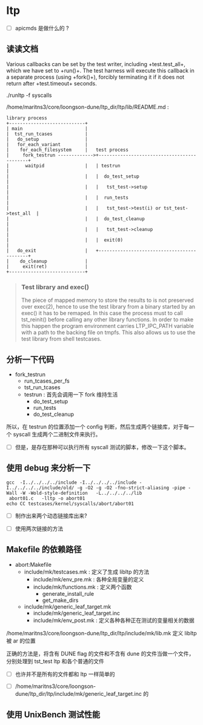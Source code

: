 # ltp

- [ ] apicmds 是做什么的 ?



## 读读文档

Various callbacks can be set by the test writer, including
+test.test_all+, which we have set to +run()+. The test harness will execute
this callback in a separate process (using +fork()+), forcibly terminating it
if it does not return after +test.timeout+ seconds.

./runltp -f syscalls

/home/maritns3/core/loongson-dune/ltp_dir/ltp/lib/README.md :

    library process
    +----------------------------+
    | main                       |
    |  tst_run_tcases            |
    |   do_setup                 |
    |   for_each_variant         |
    |    for_each_filesystem     |   test process
    |     fork_testrun ------------->+--------------------------------------------+
    |      waitpid               |   | testrun                                    |
    |                            |   |  do_test_setup                             |
    |                            |   |   tst_test->setup                          |
    |                            |   |  run_tests                                 |
    |                            |   |   tst_test->test(i) or tst_test->test_all  |
    |                            |   |  do_test_cleanup                           |
    |                            |   |   tst_test->cleanup                        |
    |                            |   |  exit(0)                                   |
    |   do_exit                  |   +--------------------------------------------+
    |    do_cleanup              |
    |     exit(ret)              |
    +----------------------------+

> ### Test library and exec()
> 
> The piece of mapped memory to store the results to is not preserved over
> exec(2), hence to use the test library from a binary started by an exec() it
> has to be remaped. In this case the process must to call tst\_reinit() before
> calling any other library functions. In order to make this happen the program
> environment carries LTP\_IPC\_PATH variable with a path to the backing file on
> tmpfs. This also allows us to use the test library from shell testcases.


## 分析一下代码
- fork_testrun
  * run_tcases_per_fs
  * tst_run_tcases
  - testrun : 首先会调用一下 fork 维持生活
    - do_test_setup
    - run_tests
    - do_test_cleanup

所以，在 testrun 的位置添加一个 config 判断，然后生成两个链接库，对于每一个 syscall 生成两个二进制文件来执行。

- [ ] 但是，是存在那种可以执行所有 syscall 测试的脚本，修改一下这个脚本。

## 使用 debug 来分析一下

```
gcc  -I../../../../include -I../../../../include -I../../../../include/old/ -g -O2 -g -O2 -fno-strict-aliasing -pipe -Wall -W -Wold-style-definition   -L../../../../lib
 abort01.c   -lltp -o abort01
echo CC testcases/kernel/syscalls/abort/abort01
```

- [ ] 制作出来两个动态链接库出来?

- [ ] 使用两次链接的方法

## Makefile 的依赖路径

- abort:Makefile
  - include/mk/testcases.mk : 定义了生成 libltp 的方法
    - include/mk/env_pre.mk : 各种全局变量的定义
    - include/mk/functions.mk : 定义两个函数
      - generate_install_rule
      - get_make_dirs
  - include/mk/generic_leaf_target.mk
     - include/mk/generic_leaf_target.inc
     - include/mk/env_post.mk : 定义各种各种正在测试的变量相关的数据

/home/maritns3/core/loongson-dune/ltp_dir/ltp/include/mk/lib.mk 定义 libltp 被 ar 的位置

正确的方法是，将含有 DUNE flag 的文件和不含有 dune 的文件当做一个文件，分别处理到 tst_test ltp 和各个普通的文件

- [ ] 也许并不是所有的文件都和 ltp 一样简单的

- [ ]  /home/maritns3/core/loongson-dune/ltp_dir/ltp/include/mk/generic_leaf_target.inc 的

## 使用 UnixBench 测试性能

